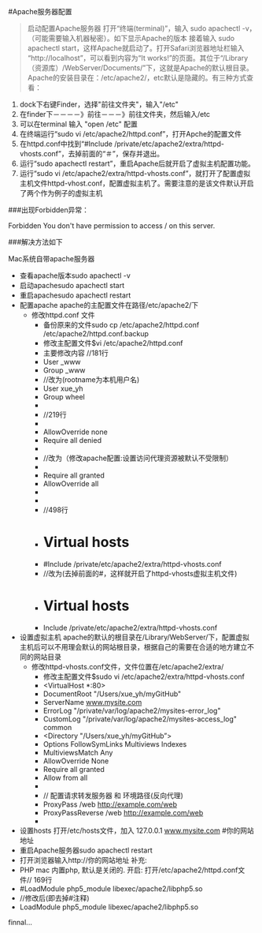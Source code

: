 #Apache服务器配置

>启动配置Apache服务器
打开“终端(terminal)”，输入 sudo apachectl -v，（可能需要输入机器秘密）。如下显示Apache的版本
接着输入 sudo apachectl start，这样Apache就启动了。打开Safari浏览器地址栏输入 “http://localhost”，可以看到内容为“It works!”的页面。其位于“/Library（资源库）/WebServer/Documents/”下，这就是Apache的默认根目录。
Apache的安装目录在：/etc/apache2/，etc默认是隐藏的。有三种方式查看：
1. dock下右键Finder，选择"前往文件夹"，输入"/etc"
2. 在finder下－－－－》前往－－－》前往文件夹，然后输入/etc
3. 可以在terminal 输入 "open /etc"
配置
1. 在终端运行“sudo vi /etc/apache2/httpd.conf”，打开Apche的配置文件
2. 在httpd.conf中找到“#Include /private/etc/apache2/extra/httpd-vhosts.conf”，去掉前面的“＃”，保存并退出。
3. 运行“sudo apachectl restart”，重启Apache后就开启了虚拟主机配置功能。
4. 运行“sudo vi /etc/apache2/extra/httpd-vhosts.conf”，就打开了配置虚拟主机文件httpd-vhost.conf，配置虚拟主机了。需要注意的是该文件默认开启了两个作为例子的虚拟主机

###出现Forbidden异常：

Forbidden
You don't have permission to access / on this server.

###解决方法如下

Mac系统自带apache服务器
* 查看apache版本sudo apachectl -v 
* 启动apachesudo apachectl start 
* 重启apachesudo apachectl restart 
* 配置apache apache的主配置文件在路径/etc/apache2/下
    * 修改httpd.conf 文件
        * 备份原来的文件sudo cp /etc/apache2/httpd.conf /etc/apache2/httpd.conf.backup 
        * 修改主配置文件$vi /etc/apache2/httpd.conf 
        * 主要修改内容 //181行
        * User _www
        * Group _www
        * //改为(rootname为本机用户名)
        * User xue_yh
        * Group wheel
        * 
        * //219行
        * <Directory />
        *   AllowOverride none
        *   Require all denied
        * </Directory>
        * //改为（修改apache配置:设置访问代理资源被默认不受限制）
        * <Directory />
        *   Require all granted
        *   AllowOverride all
        * </Directory>
        * 
        * //498行
        * # Virtual hosts
        * #Include /private/etc/apache2/extra/httpd-vhosts.conf
        * //改为(去掉前面的#，这样就开启了httpd-vhosts虚拟主机文件)
        * # Virtual hosts 
        * Include /private/etc/apache2/extra/httpd-vhosts.conf 
* 设置虚拟主机 apache的默认的根目录在/Library/WebServer/下，配置虚拟主机后可以不用理会默认的网站根目录，根据自己的需要在合适的地方建立不同的网站目录
    * 修改httpd-vhosts.conf文件，文件位置在/etc/apache2/extra/
        * 修改主配置文件$sudo vi /etc/apache2/extra/httpd-vhosts.conf
        * <VirtualHost *:80>
        * DocumentRoot "/Users/xue_yh/myGitHub"
        * ServerName www.mysite.com
        * ErrorLog "/private/var/log/apache2/mysites-error_log"
        * CustomLog "/private/var/log/apache2/mysites-access_log" common
        * <Directory "/Users/xue_yh/myGitHub”>
        *   Options FollowSymLinks Multiviews Indexes
        *   MultiviewsMatch Any
        *   AllowOverride None
        *   Require all granted
        *   Allow from all
        * </Directory>
        * // 配置请求转发服务器 和 环境路径(反向代理)
        * ProxyPass /web http://example.com/web
        * ProxyPassReverse /web http://example.com/web
        * </VirtualHost> 
* 设置hosts 打开/etc/hosts文件，加入  127.0.0.1       www.mysite.com  #你的网站地址 
* 重启Apache服务器sudo apachectl restart 
* 打开浏览器输入http://你的网站地址
补充:
* PHP mac 内置php, 默认是关闭的. 开启: 打开/etc/apache2/httpd.conf文件// 169行
* #LoadModule php5_module libexec/apache2/libphp5.so
* //修改后(即去掉#注释)
* LoadModule php5_module libexec/apache2/libphp5.so 

finnal...
